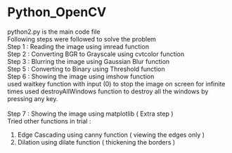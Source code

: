 # Python_OpenCV
python2.py is the main code file
<br>
Following steps were followed to solve the problem
<br>
Step 1 : Reading the image using imread function
<br>
Step 2 : Converting BGR to Grayscale using cvtcolor function
<br>
Step 3 : Blurring the image using Gaussian Blur function
<br>
Step 5 : Converting to Binary using Threshold function
<br>
Step 6 : Showing the image using imshow function <br> used waitkey function with input (0) to stop the image on screen for infinite times <t> used destroyAllWindows function to destroy all the windows by pressing any key.  
<br>
Step 7 : Showing the image using matplotlib ( Extra step )
<br>
Tried other functions in trial : 
<br>
1. Edge Cascading using canny function ( viewing the edges only )
2. Dilation using dilate function ( thickening the borders )

